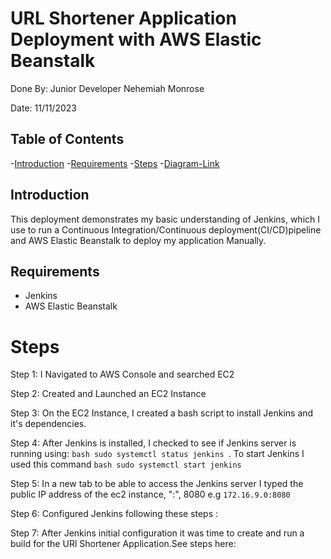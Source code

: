 # URL Shortener Application Deployment with AWS Elastic Beanstalk
<p>Done By: Junior Developer Nehemiah Monrose</p> 
<p>Date: 11/11/2023</p>

## Table of Contents
-[Introduction](#introduction)
-[Requirements](#requirements)
-[Steps](#steps)
-[Diagram-Link](#diagram-link)


## Introduction
<p>This deployment demonstrates my basic understanding of Jenkins, which I use to run a Continuous Integration/Continuous deployment(CI/CD)pipeline and AWS Elastic Beanstalk to deploy my application Manually.</p>

## Requirements

- Jenkins
- AWS Elastic Beanstalk

# Steps

Step 1: I Navigated to AWS Console and searched EC2

Step 2: Created and Launched an EC2 Instance

Step 3: On the EC2 Instance, I created a bash script to install Jenkins and it's dependencies.

Step 4: After Jenkins is installed, I checked to see if Jenkins server is running using: ```bash sudo systemctl status jenkins ```.
 To start Jenkins I used this command ```bash sudo systemctl start jenkins```
 
Step 5: In a new tab to be able to access the Jenkins server I typed the public IP address of the ec2 instance, ":", 8080 e.g ```172.16.9.0:8080```

Step 6: Configured Jenkins following these steps :

Step 7: After Jenkins initial configuration it was time to create and run a build for the URl Shortener Application.See steps here:

